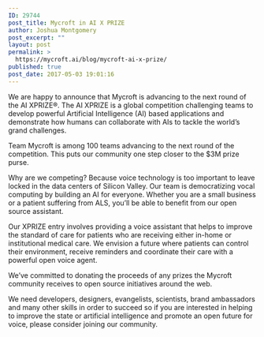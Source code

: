 ```yaml
---
ID: 29744
post_title: Mycroft in AI X PRIZE
author: Joshua Montgomery
post_excerpt: ""
layout: post
permalink: >
  https://mycroft.ai/blog/mycroft-ai-x-prize/
published: true
post_date: 2017-05-03 19:01:16
---
```

<p class="p1">We are happy to announce that Mycroft is advancing to the next round of the AI XPRIZE®. The AI XPRIZE is a global competition challenging teams to develop powerful Artificial Intelligence (AI) based applications and demonstrate how humans can collaborate with AIs to tackle the world’s grand challenges.</p>
<p class="p1">Team Mycroft is among 100 teams advancing to the next round of the competition. This puts our community one step closer to the $3M prize purse.</p>
<p class="p1">Why are we competing? Because voice technology is too important to leave locked in the data centers of Silicon Valley. Our team is democratizing vocal computing by building an AI for everyone. Whether you are a small business or a patient suffering from ALS, you’ll be able to benefit from our open source assistant.</p>
<p class="p1">Our XPRIZE entry involves providing a voice assistant that helps to improve the standard of care for patients who are receiving either in-home or institutional medical care. We envision a future where patients can control their environment, receive reminders and coordinate their care with a powerful open voice agent.</p>
<p class="p1">We’ve committed to donating the proceeds of any prizes the Mycroft community receives to open source initiatives around the web.</p>
<p class="p1">We need developers, designers, evangelists, scientists, brand ambassadors and many other skills in order to succeed so if you are interested in helping to improve the state or artificial intelligence and promote an open future for voice, please consider joining our community.</p>